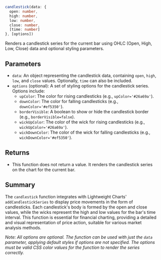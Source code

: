 ```ts
candlestick(data: {
  open: number,
  high: number,
  low: number,
  close: number,
  [time: number]
}, [options])
```

Renders a candlestick series for the current bar using OHLC (Open, High, Low, Close) data and optional styling parameters.

## Parameters

- `data`: An object representing the candlestick data, containing `open`, `high`, `low`, and `close` values. Optionally, `time` can also be included.
- `options` (optional): A set of styling options for the candlestick series. Options include:
  - `upColor`: The color for rising candlesticks (e.g., `upColor='#26a69a'`).
  - `downColor`: The color for falling candlesticks (e.g., `downColor='#ef5350'`).
  - `borderVisible`: A boolean to show or hide the candlestick border (e.g., `borderVisible=false`).
  - `wickUpColor`: The color of the wick for rising candlesticks (e.g., `wickUpColor='#26a69a'`).
  - `wickDownColor`: The color of the wick for falling candlesticks (e.g., `wickDownColor='#ef5350'`).

## Returns

- This function does not return a value. It renders the candlestick series on the chart for the current bar.

## Summary

The `candlestick` function integrates with Lightweight Charts' `addCandlestickSeries` to display price movements in the form of candlesticks. Each candlestick's body is formed by the open and close values, while the wicks represent the high and low values for the bar's time interval. This function is essential for financial charting, providing a detailed and visual representation of price action, suitable for various market analysis methods.

_Note: All options are optional. The function can be used with just the `data` parameter, applying default styles if options are not specified. The options must be valid CSS color values for the function to render the series correctly._

